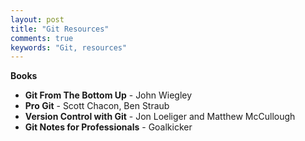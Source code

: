 ```yaml
---
layout: post
title: "Git Resources"
comments: true
keywords: "Git, resources"
---
```


__Books__

- __Git From The Bottom Up__ - John Wiegley
- __Pro Git__ - Scott Chacon, Ben Straub
- __Version Control with Git__ - Jon Loeliger and Matthew McCullough
- __Git Notes for Professionals__ - Goalkicker